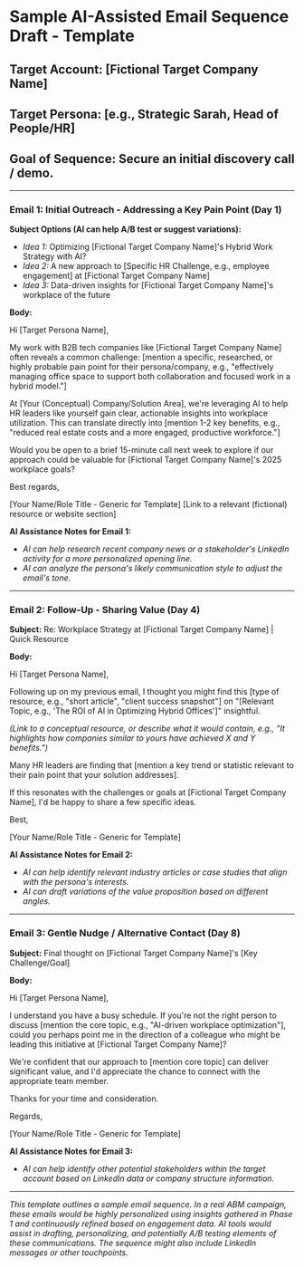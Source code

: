 # Sample AI-Assisted Email Sequence Draft - Template

## Target Account: [Fictional Target Company Name]
## Target Persona: [e.g., Strategic Sarah, Head of People/HR]
## Goal of Sequence: Secure an initial discovery call / demo.

---

### Email 1: Initial Outreach - Addressing a Key Pain Point (Day 1)

**Subject Options (AI can help A/B test or suggest variations):**
* *Idea 1:* Optimizing [Fictional Target Company Name]'s Hybrid Work Strategy with AI?
* *Idea 2:* A new approach to [Specific HR Challenge, e.g., employee engagement] at [Fictional Target Company Name]
* *Idea 3:* Data-driven insights for [Fictional Target Company Name]'s workplace of the future

**Body:**

Hi [Target Persona Name],

My work with B2B tech companies like [Fictional Target Company Name] often reveals a common challenge: [mention a specific, researched, or highly probable pain point for their persona/company, e.g., "effectively managing office space to support both collaboration and focused work in a hybrid model."]

At [Your (Conceptual) Company/Solution Area], we're leveraging AI to help HR leaders like yourself gain clear, actionable insights into workplace utilization. This can translate directly into [mention 1-2 key benefits, e.g., "reduced real estate costs and a more engaged, productive workforce."]

Would you be open to a brief 15-minute call next week to explore if our approach could be valuable for [Fictional Target Company Name]'s 2025 workplace goals?

Best regards,

[Your Name/Role Title - Generic for Template]
[Link to a relevant (fictional) resource or website section]

**AI Assistance Notes for Email 1:**
* *AI can help research recent company news or a stakeholder's LinkedIn activity for a more personalized opening line.*
* *AI can analyze the persona's likely communication style to adjust the email's tone.*

---

### Email 2: Follow-Up - Sharing Value (Day 4)

**Subject:** Re: Workplace Strategy at [Fictional Target Company Name] | Quick Resource

**Body:**

Hi [Target Persona Name],

Following up on my previous email, I thought you might find this [type of resource, e.g., "short article", "client success snapshot"] on "[Relevant Topic, e.g., 'The ROI of AI in Optimizing Hybrid Offices']" insightful.

*(Link to a conceptual resource, or describe what it would contain, e.g., "It highlights how companies similar to yours have achieved X and Y benefits.")*

Many HR leaders are finding that [mention a key trend or statistic relevant to their pain point that your solution addresses].

If this resonates with the challenges or goals at [Fictional Target Company Name], I'd be happy to share a few specific ideas.

Best,

[Your Name/Role Title - Generic for Template]

**AI Assistance Notes for Email 2:**
* *AI can help identify relevant industry articles or case studies that align with the persona's interests.*
* *AI can draft variations of the value proposition based on different angles.*

---

### Email 3: Gentle Nudge / Alternative Contact (Day 8)

**Subject:** Final thought on [Fictional Target Company Name]'s [Key Challenge/Goal]

**Body:**

Hi [Target Persona Name],

I understand you have a busy schedule. If you're not the right person to discuss [mention the core topic, e.g., "AI-driven workplace optimization"], could you perhaps point me in the direction of a colleague who might be leading this initiative at [Fictional Target Company Name]?

We're confident that our approach to [mention core topic] can deliver significant value, and I'd appreciate the chance to connect with the appropriate team member.

Thanks for your time and consideration.

Regards,

[Your Name/Role Title - Generic for Template]

**AI Assistance Notes for Email 3:**
* *AI can help identify other potential stakeholders within the target account based on LinkedIn data or company structure information.*

---
*This template outlines a sample email sequence. In a real ABM campaign, these emails would be highly personalized using insights gathered in Phase 1 and continuously refined based on engagement data. AI tools would assist in drafting, personalizing, and potentially A/B testing elements of these communications. The sequence might also include LinkedIn messages or other touchpoints.*

